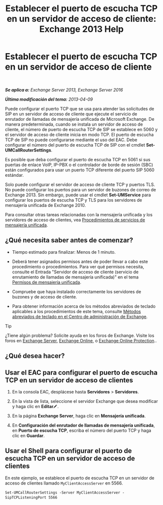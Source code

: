 ﻿---
title: 'Establecer el puerto de escucha TCP en un servidor de acceso de cliente: Exchange 2013 Help'
TOCTitle: Establecer el puerto de escucha TCP en un servidor de acceso de cliente
ms:assetid: 5f48f21a-d8d4-48b2-868f-9a3647693841
ms:mtpsurl: https://technet.microsoft.com/es-es/library/JJ673530(v=EXCHG.150)
ms:contentKeyID: 50556793
ms.date: 05/22/2018
mtps_version: v=EXCHG.150
ms.translationtype: MT
---

# Establecer el puerto de escucha TCP en un servidor de acceso de cliente

 

_**Se aplica a:** Exchange Server 2013, Exchange Server 2016_

_**Última modificación del tema:** 2013-04-09_

Puede configurar el puerto TCP que se usa para atender las solicitudes de SIP en un servidor de acceso de cliente que ejecute el servicio de enrutador de llamadas de mensajería unificada de Microsoft Exchange. De manera predeterminada, cuando se instala un servidor de acceso de cliente, el número de puerto de escucha TCP de SIP se establece en 5060 y el servidor de acceso de cliente inicia en modo TCP. El puerto de escucha TCP de SIP no puede configurarse mediante el uso del EAC. Debe configurar el número del puerto de escucha TCP de SIP con el cmdlet **Set-UMCallRouterSettings**.

Es posible que deba configurar el puerto de escucha TCP en 5061 si sus puertas de enlace VoIP, IP-PBX o el controlador de borde de sesión (SBC) están configurados para usar un puerto TCP diferente del puerto SIP 5060 estándar.

Solo puede configurar el servidor de acceso de cliente TCP y puertos TLS. No puede configurar los puertos para un servidor de buzones de correo de Exchange 2013. Sin embargo, puede usar el cmdlet **Set-UMService** para configurar los puertos de escucha TCP y TLS para los servidores de mensajería unificada de Exchange 2010.

Para consultar otras tareas relacionadas con la mensajería unificada y los servidores de acceso de clientes, vea [Procedimientos de servicios de mensajería unificada](um-services-procedures-exchange-2013-help.md).

## ¿Qué necesita saber antes de comenzar?

  - Tiempo estimado para finalizar: Menos de 1 minuto.

  - Deberá tener asignados permisos antes de poder llevar a cabo este procedimiento o procedimientos. Para ver qué permisos necesita, consulte el Entrada "Servidor de acceso de cliente (servicio de enrutamiento de llamadas de mensajería unificada)" en el tema [Permisos de mensajería unificada](unified-messaging-permissions-exchange-2013-help.md).

  - Compruebe que haya instalado correctamente los servidores de buzones y de acceso de cliente.

  - Para obtener información acerca de los métodos abreviados de teclado aplicables a los procedimientos de este tema, consulte [Métodos abreviados de teclado en el Centro de administración de Exchange](keyboard-shortcuts-in-the-exchange-admin-center-exchange-online-protection-help.md).


> [!TIP]
> ¿Tiene algún problema? Solicite ayuda en los foros de Exchange. Visite los foros en <A href="https://go.microsoft.com/fwlink/p/?linkid=60612">Exchange Server</A>, <A href="https://go.microsoft.com/fwlink/p/?linkid=267542">Exchange Online</A>, o <A href="https://go.microsoft.com/fwlink/p/?linkid=285351">Exchange Online Protection</A>..



## ¿Qué desea hacer?

## Usar el EAC para configurar el puerto de escucha TCP en un servidor de acceso de clientes

1.  En la consola EAC, desplácese hasta **Servidores** \> **Servidores**.

2.  En la vista de lista, seleccione el servidor Exchange que desea modificar y haga clic en **Editar**![Icono Editar](images/Bb124582.6f53ccb2-1f13-4c02-bea0-30690e6ea71d(EXCHG.150).gif "Icono Editar").

3.  En la página **Exchange Server**, haga clic en **Mensajería unificada**.

4.  En **Configuración del enrutador de llamadas de mensajería unificada**, en **Puerto de escucha TCP**, escriba el número del puerto TCP y haga clic en **Guardar**.

## Usar el Shell para configurar el puerto de escucha TCP en un servidor de acceso de clientes

En este ejemplo, se establece el puerto de escucha TCP en un servidor de acceso de clientes llamado `MyClientAccessServer` en 5566.

    Set-UMCallRouterSettings -Server MyClientAccessServer -SipTCPListeningPort 5566

